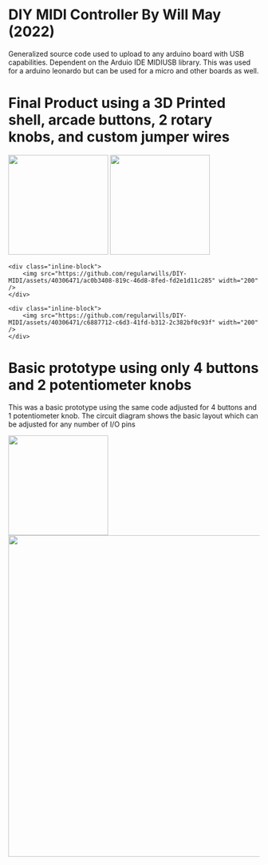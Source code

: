 # DIY MIDI Controller By Will May (2022)

Generalized source code used to upload to any arduino board with USB capabilities. Dependent on the Arduio IDE MIDIUSB library.
This was used for a arduino leonardo but can be used for a micro and other boards as well.

# Final Product using a 3D Printed shell, arcade buttons, 2 rotary knobs, and custom jumper wires
  <div id="banner">
    <div class="inline-block">
        <img src="https://github.com/regularwills/DIY-MIDI/assets/40306471/ceb598ab-f171-4d23-8543-b2fbfea3d1af" width="200" />
        <img src="https://github.com/regularwills/DIY-MIDI/assets/40306471/ac0b3408-819c-46d8-8fed-fd2e1d11c285" width="200" />
    </div>

    <div class="inline-block">
        <img src="https://github.com/regularwills/DIY-MIDI/assets/40306471/ac0b3408-819c-46d8-8fed-fd2e1d11c285" width="200" />
    </div>

    <div class="inline-block">
        <img src="https://github.com/regularwills/DIY-MIDI/assets/40306471/c6887712-c6d3-41fd-b312-2c382bf0c93f" width="200" />
    </div>
</div>

# Basic prototype using only 4 buttons and 2 potentiometer knobs
This was a basic prototype using the same code adjusted for 4 buttons and 1 potentiometer knob. The circuit diagram shows the basic layout
which can be adjusted for any number of I/O pins

<img src="https://github.com/regularwills/DIY-MIDI/assets/40306471/bd799f87-26fb-4bb4-af77-fe4d4863863a" width="200" />
<img width="644" src="https://github.com/regularwills/DIY-MIDI/assets/40306471/c734dc50-7b98-46a4-8c3c-b0e43c56e2d1">

